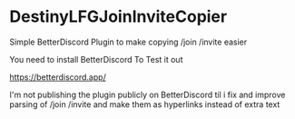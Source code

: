 # DestinyLFGJoinInviteCopier
Simple BetterDiscord Plugin to make copying /join /invite easier


You need to install BetterDiscord To Test it out


https://betterdiscord.app/


I'm not publishing the plugin publicly on BetterDiscord til i fix and improve parsing of /join /invite and make them as hyperlinks instead of extra text 